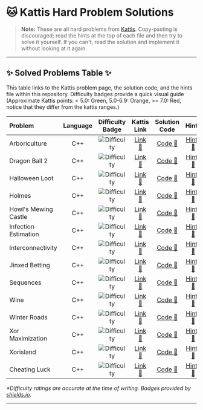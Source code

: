 # 🐱 Kattis Hard Problem Solutions

> **Note:** These are all hard problems from [Kattis](https://open.kattis.com/). Copy-pasting is discouraged; read the hints at the top of each file and then try to solve it yourself. If you can't, read the solution and implement it without looking at it again. 


---

## ✨ Solved Problems Table ✨

This table links to the Kattis problem page, the solution code, and the hints file within this repository. Difficulty badges provide a quick visual guide (Approximate Kattis points: < 5.0: Green, 5.0-6.9: Orange, >= 7.0: Red, notice that they differ from the kattis ranges.)

| Problem                 | Language | Difficulty Badge | Kattis Link  | Solution Code  | Hints |
| :---------------------- | :------: | :--------------: | :-----------------: | :----------------: | :---------: |
| Arboriculture           |   C++    | ![Difficulty](https://raster.shields.io/badge/Kattis-7.5-red.png) | [Link 🔗](https://open.kattis.com/problems/arboriculture) | [Code 📄](https://github.com/RaduTeodorProsie/Kattis/blob/main/arboriculture/arboriculture.cpp) | [Hints 📝](https://github.com/RaduTeodorProsie/Kattis/blob/main/arboriculture/hints.txt) |
| Dragon Ball 2           |   C++    | ![Difficulty](https://raster.shields.io/badge/Kattis-5.7-orange.png) | [Link 🔗](https://open.kattis.com/problems/dragonball2)   | [Code 📄](https://github.com/RaduTeodorProsie/Kattis/blob/main/dragonball2/dragonball2.cpp)     | [Hints 📝](https://github.com/RaduTeodorProsie/Kattis/blob/main/dragonball2/hints.txt)   |
| Halloween Loot          |   C++    | ![Difficulty](https://raster.shields.io/badge/Kattis-6.4-orange.png) | [Link 🔗](https://open.kattis.com/problems/halloweenloot) | [Code 📄](https://github.com/RaduTeodorProsie/Kattis/blob/main/halloween_loot/haloween_loot.cpp) | [Hints 📝](https://github.com/RaduTeodorProsie/Kattis/blob/main/halloween_loot/hints.txt) |
| Holmes                  |   C++    | ![Difficulty](https://raster.shields.io/badge/Kattis-6.3-orange.png) | [Link 🔗](https://open.kattis.com/problems/holmes)        | [Code 📄](https://github.com/RaduTeodorProsie/Kattis/blob/main/holmes/holmes.cpp)             | [Hints 📝](https://github.com/RaduTeodorProsie/Kattis/blob/main/holmes/hints.txt)        |
| Howl's Mewing Castle    |   C++    | ![Difficulty](https://raster.shields.io/badge/Kattis-7.4-red.png) | [Link 🔗](https://open.kattis.com/problems/howlsmewingcastle)| [Code 📄](https://github.com/RaduTeodorProsie/Kattis/blob/main/howls_mewing_castle/howls_mewing_castle.cpp) | [Hints 📝](https://github.com/RaduTeodorProsie/Kattis/blob/main/howls_mewing_castle/hints.txt) |
| Infection Estimation    |   C++    | ![Difficulty](https://raster.shields.io/badge/Kattis-8.9-red.png) | [Link 🔗](https://open.kattis.com/problems/infectionestimation)| [Code 📄](https://github.com/RaduTeodorProsie/Kattis/blob/main/infectionestimation/infectionestimation.cpp) | [Hints 📝](https://github.com/RaduTeodorProsie/Kattis/blob/main/infectionestimation/hints.txt) |
| Interconnectivity       |   C++    | ![Difficulty](https://raster.shields.io/badge/Kattis-6.9-orange.png) | [Link 🔗](https://open.kattis.com/problems/interconnectivitymeasure)| [Code 📄](https://github.com/RaduTeodorProsie/Kattis/blob/main/interconnectivity/interconnectivity.cpp) | [Hints 📝](https://github.com/RaduTeodorProsie/Kattis/blob/main/interconnectivity/hints.txt) |
| Jinxed Betting          |   C++    | ![Difficulty](https://raster.shields.io/badge/Kattis-7.6-red.png) | [Link 🔗](https://open.kattis.com/problems/jinxedbetting) | [Code 📄](https://github.com/RaduTeodorProsie/Kattis/blob/main/jinxedbetting/jinxedbetting.cpp) | [Hints 📝](https://github.com/RaduTeodorProsie/Kattis/blob/main/jinxedbetting/hints.txt) |
| Sequences               |   C++    | ![Difficulty](https://raster.shields.io/badge/Kattis-5.9-orange.png) | [Link 🔗](https://open.kattis.com/problems/sequences)     | [Code 📄](https://github.com/RaduTeodorProsie/Kattis/blob/main/sequences/sequences.cpp)       | [Hints 📝](https://github.com/RaduTeodorProsie/Kattis/blob/main/sequences/hints.txt)     |
| Wine                    |   C++    | ![Difficulty](https://raster.shields.io/badge/Kattis-8.2-red.png) | [Link 🔗](https://open.kattis.com/problems/wine)          | [Code 📄](https://github.com/RaduTeodorProsie/Kattis/blob/main/wine/wine.cpp)               | [Hints 📝](https://github.com/RaduTeodorProsie/Kattis/blob/main/wine/hints.txt)          |
| Winter Roads            |   C++    | ![Difficulty](https://raster.shields.io/badge/Kattis-9.4-red.png) | [Link 🔗](https://open.kattis.com/problems/winterroads)   | [Code 📄](https://github.com/RaduTeodorProsie/Kattis/blob/main/winter_roads/winter_roads.cpp)   | [Hints 📝](https://github.com/RaduTeodorProsie/Kattis/blob/main/winter_roads/hints.txt)   |
| Xor Maximization        |   C++    | ![Difficulty](https://raster.shields.io/badge/Kattis-6.8-red.png) | [Link 🔗](https://open.kattis.com/problems/xormax)| [Code 📄](https://github.com/RaduTeodorProsie/Kattis/blob/main/xor_maximization/xor_maximization.cpp) | [Hints 📝](https://github.com/RaduTeodorProsie/Kattis/blob/main/xor_maximization/hints.txt) |
| Xorisland               |   C++    | ![Difficulty](https://raster.shields.io/badge/Kattis-7.0-red.png) | [Link 🔗](https://open.kattis.com/problems/xorisland)     | [Code 📄](https://github.com/RaduTeodorProsie/Kattis/blob/main/xorisland/xorisland.cpp)       | [Hints 📝](https://github.com/RaduTeodorProsie/Kattis/blob/main/xorisland/hints.txt)     |
| Cheating Luck           |   C++    | ![Difficulty](https://raster.shields.io/badge/Kattis-8.0-red.png) | [Link 🔗](https://open.kattis.com/problems/cheatingluck) | [Code 📄](https://github.com/RaduTeodorProsie/Kattis/blob/main/cheatingluck/cheatingluck.cpp) | [Hints 📝](https://github.com/RaduTeodorProsie/Kattis/blob/main/cheatingluck/hints.txt) |

*\*Difficulty ratings are accurate at the time of writing. Badges provided by [shields.io](https://shields.io/).*

---
